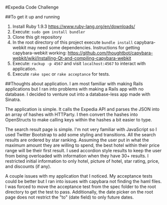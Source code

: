 #Expedia Code Challenge

##To get it up and running

1. Install Ruby 1.9.3 https://www.ruby-lang.org/en/downloads/
2. Execute: ```sudo gem install bundler```
3. Clone this git repository
4. In the root directory of this project execute ```bundle install``` capybara-webkit may need some dependencies. Instructions for getting capybara-webkit working: https://github.com/thoughtbot/capybara-webkit/wiki/Installing-Qt-and-compiling-capybara-webkit
5. Execute: ```rackup -p 4567``` and visit ```localhost:4567``` to interact with application. 
6. Execute ```rake spec``` or ```rake acceptance``` for tests.


##Thoughts about application. 
I am most familiar with making Rails applications but I ran into problems with making a Rails app with no database. I decided to venture out into a database-less app made with Sinatra. 

The application is simple. It calls the Expedia API and parses the JSON into an array of hashes with HTTParty. I then convert the hashes into OpenStructs to make calling keys within the hashes a bit easier to type. 

The search result page is simple. I'm not very familiar with JavaScript so I used Twitter Bootstrap to add some styling and transitions. All the search results are ordered by star ranking. Assuming the user put in what the maximum amount they are willing to spend, the best hotel within their price range will be their first result. I used accordion style results to keep the user from being overloaded with information when they have 30+ results. I restricted initial information to only hotel, picture of hotel, star rating, price, and discounts (if any). 

A couple issues with my application that I noticed. My acceptance tests could be better but I ran into issues with capybara not finding the haml files. I was forced to move the acceptance test from the spec folder to the root directory to get the test to pass. Additionally, the date picker on the root page does not restrict the "to" (date field) to only future dates. 
